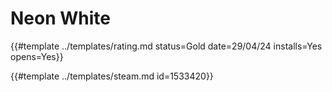 # Neon White

{{#template ../templates/rating.md status=Gold date=29/04/24 installs=Yes opens=Yes}}

{{#template ../templates/steam.md id=1533420}}